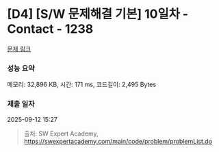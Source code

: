 # [D4] [S/W 문제해결 기본] 10일차 - Contact - 1238 

[문제 링크](https://swexpertacademy.com/main/code/problem/problemDetail.do?contestProbId=AV15B1cKAKwCFAYD) 

### 성능 요약

메모리: 32,896 KB, 시간: 171 ms, 코드길이: 2,495 Bytes

### 제출 일자

2025-09-12 15:27



> 출처: SW Expert Academy, https://swexpertacademy.com/main/code/problem/problemList.do